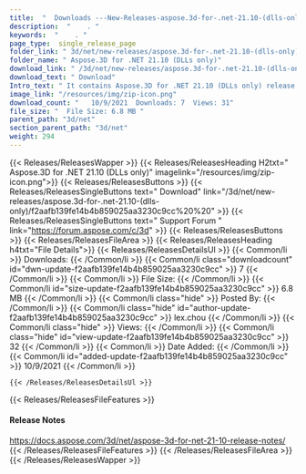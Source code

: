 ```yaml
---
title:  "  Downloads ---New-Releases-aspose.3d-for-.net-21.10-(dlls-only) . " 
description:  "    . " 
keywords:  "    . " 
page_type:  single_release_page
folder_link: " 3d/net/new-releases/aspose.3d-for-.net-21.10-(dlls-only)/"
folder_name: " Aspose.3D for .NET 21.10 (DLLs only)"
download_link: " /3d/net/new-releases/aspose.3d-for-.net-21.10-(dlls-only)/f2aafb139fe14b4b859025aa3230c9cc"
download_text: " Download"
Intro_text: " It contains Aspose.3D for .NET 21.10 (DLLs only) release."
image_link: "/resources/img/zip-icon.png"
download_count: "   10/9/2021  Downloads: 7  Views: 31"
file_size: "  File Size: 6.8 MB "
parent_path: "3d/net"
section_parent_path: "3d/net"
weight: 294
---
```


{{< Releases/ReleasesWapper >}}
  {{< Releases/ReleasesHeading H2txt=" Aspose.3D for .NET 21.10 (DLLs only)" imagelink="/resources/img/zip-icon.png">}}
  {{< Releases/ReleasesButtons >}}
    {{< Releases/ReleasesSingleButtons text=" Download" link="/3d/net/new-releases/aspose.3d-for-.net-21.10-(dlls-only)/f2aafb139fe14b4b859025aa3230c9cc%20%20" >}}
    {{< Releases/ReleasesSingleButtons text=" Support Forum " link="https://forum.aspose.com/c/3d" >}}
  {{< Releases/ReleasesButtons >}}
  {{< Releases/ReleasesFileArea >}}
    {{< Releases/ReleasesHeading h4txt="File Details">}}
    {{< Releases/ReleasesDetailsUl >}}
            {{< Common/li  >}} Downloads: {{< /Common/li >}} 
      {{< Common/li class="downloadcount" id="dwn-update-f2aafb139fe14b4b859025aa3230c9cc" >}} 7 {{< /Common/li >}} 
      {{< Common/li  >}} File Size: {{< /Common/li >}} 
      {{< Common/li id="size-update-f2aafb139fe14b4b859025aa3230c9cc" >}} 6.8 MB {{< /Common/li >}} 
      {{< Common/li  class="hide" >}} Posted By: {{< /Common/li >}} 
      {{< Common/li class="hide" id="author-update-f2aafb139fe14b4b859025aa3230c9cc" >}} lex.chou {{< /Common/li >}} 
      {{< Common/li class="hide"  >}} Views: {{< /Common/li >}} 
      {{< Common/li class="hide" id="view-update-f2aafb139fe14b4b859025aa3230c9cc" >}} 32 {{< /Common/li >}} 
      {{< Common/li  >}} Date Added: {{< /Common/li >}} 
      {{< Common/li id="added-update-f2aafb139fe14b4b859025aa3230c9cc" >}} 10/9/2021 {{< /Common/li >}} 

    {{< /Releases/ReleasesDetailsUl >}}

  {{< Releases/ReleasesFileFeatures >}}
      <h4>Release Notes</h4><div><a href="https://docs.aspose.com/3d/net/aspose-3d-for-net-21-10-release-notes/">https://docs.aspose.com/3d/net/aspose-3d-for-net-21-10-release-notes/</a></div>
  {{< /Releases/ReleasesFileFeatures >}}
 {{< /Releases/ReleasesFileArea >}}
{{< /Releases/ReleasesWapper >}}


